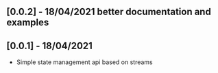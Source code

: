 ## [0.0.2] - 18/04/2021 better documentation and examples

## [0.0.1] - 18/04/2021

- Simple state management api based on streams
